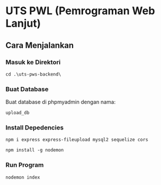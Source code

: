 # UTS PWL (Pemrograman Web Lanjut)

## Cara Menjalankan

### Masuk ke Direktori

```
cd .\uts-pws-backend\
```

### Buat Database

Buat database di phpmyadmin dengan nama:

```
upload_db
```

### Install Depedencies

```
npm i express express-fileupload mysql2 sequelize cors
```

```
npm install -g nodemon
```

### Run Program

```
nodemon index
```

